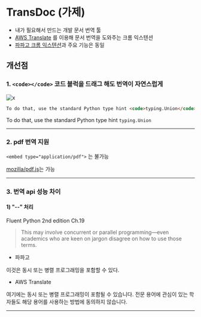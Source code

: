 # TransDoc (가제)

- 내가 필요해서 만드는 개발 문서 번역 툴
- [AWS Translate](https://aws.amazon.com/ko/translate/) 를 이용해 문서 번역을 도와주는 크롬 익스텐션
- [파파고 크롬 익스텐션](https://chrome.google.com/webstore/detail/papago-translate/enddgifdbfoefnelepppgaabobdfbcpe?hl=ko)과 주요 기능은 동일

## 개선점

### 1. `<code></code>` 코드 블럭을 드래그 해도 번역이 자연스럽게 
    
![x](https://s3.us-west-2.amazonaws.com/secure.notion-static.com/00b44b7a-5ea8-4662-9d79-fc4c1d5b1e20/screenshot.png?X-Amz-Algorithm=AWS4-HMAC-SHA256&X-Amz-Content-Sha256=UNSIGNED-PAYLOAD&X-Amz-Credential=AKIAT73L2G45EIPT3X45%2F20221024%2Fus-west-2%2Fs3%2Faws4_request&X-Amz-Date=20221024T093716Z&X-Amz-Expires=86400&X-Amz-Signature=fb593d55fd43e40fe795aa41b1320ecef2f3111131058e9c610e46e9017c24f3&X-Amz-SignedHeaders=host&response-content-disposition=filename%20%3D%22screenshot.png%22&x-id=GetObject)
    
```html
To do that, use the standard Python type hint <code>typing.Union</code>
```
To do that, use the standard Python type hint `typing.Union`

---

### 2. pdf 번역 지원

`<embed type="application/pdf">` 는 불가능

[mozilla/pdf.js](https://mozilla.github.io/pdf.js/web/viewer.html)는 가능

---
### 3. 번역 api 성능 차이

#### 1) "--" 처리

Fluent Python 2nd edition Ch.19

> This may involve concurrent or parallel programming—even academics who are keen on jargon disagree on how to use those terms.
> 

* 파파고

이것은 동시 또는 병렬 프로그래밍을 포함할 수 있다.

* AWS Translate

여기에는 동시 또는 병렬 프로그래밍이 포함될 수 있습니다. 전문 용어에 관심이 있는 학자들도 해당 용어를 사용하는 방법에 동의하지 않습니다.


--- 